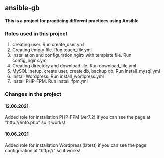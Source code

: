 ## ansible-gb
#### This is a project for practicing different practices using Ansible

### Roles used in this project
1. Creating user. Run create_user.yml
2. Creating empty file. Run touch_file.yml
3. Installation and configuration nginx with template file. Run config_nginx.yml
4. Creating directory and download file. Run download_file.yml
5. MySQL: setup, create user, create db, backup db. Run install_mysql.yml
6. Install Wordpress. Run install_wordpress.yml
6. Install PHP-FPM. Run install_fpm.yml

### Changes in the project
#### 12.06.2021
Added role for installation PHP-FPM (ver7.2)
if you can see the page at "http://<your server IP>/info.php" so it works!

#### 10.06.2021
Added role for installation Wordpress (latest)
if you can see the page configuration at "http://<your server IP>" so it works!